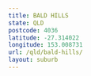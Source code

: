 ```yaml
---
title: BALD HILLS
state: QLD
postcode: 4036
latitude: -27.314022
longitude: 153.008731
url: /qld/bald-hills/
layout: suburb
---
```

